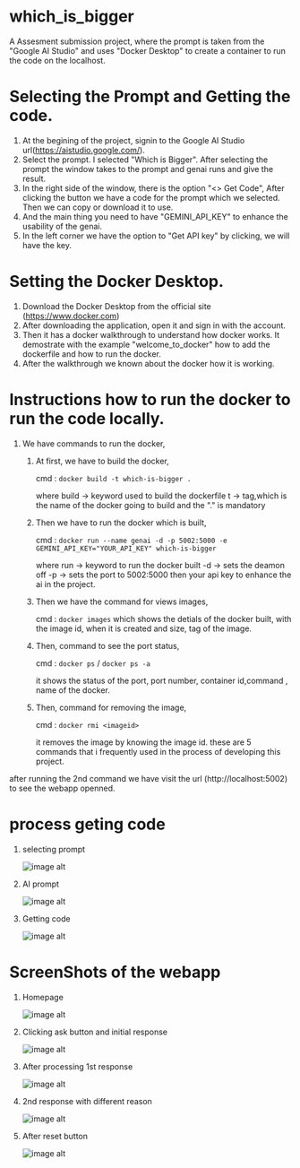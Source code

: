 # which_is_bigger
A Assesment submission project, where the prompt is taken from the "Google AI Studio" and uses "Docker Desktop" to create a container to run the code on the localhost.

# Selecting the Prompt and Getting the code.
  1. At the begining of the project, signin to the Google AI Studio url(https://aistudio.google.com/).
  2. Select the prompt. I selected "Which is Bigger". After selecting the prompt the window takes to the prompt and genai runs and give the result.
  3. In the right side of the window, there is the option "<> Get Code", After clicking the button we have a code for the prompt which we selected. Then we can copy or download it to use.
  4. And the main thing you need to have "GEMINI_API_KEY" to enhance the usability of the genai.
  5. In the left corner we have the option to "Get API key" by clicking, we will have the key.

# Setting the Docker Desktop.
  1. Download the Docker Desktop from the official site (https://www.docker.com)
  2. After downloading the application, open it and sign in with the account.
  3. Then it has a docker walkthrough to understand how docker works. It demostrate with the example "welcome_to_docker" how to add the dockerfile and how to run the docker.
  4. After the walkthrough we known about the docker how it is working.

# Instructions how to run the docker to run the code locally.
  1. We have commands to run the docker,
       1. At first, we have to build the docker,

          cmd : `docker build -t which-is-bigger .`

          where build -> keyword used to build the dockerfile
                t -> tag,which is the name of the docker going to build
                and the "." is mandatory
       3. Then we have to run the docker which is built,

          cmd : `docker run --name genai -d -p 5002:5000 -e GEMINI_API_KEY="YOUR_API_KEY" which-is-bigger`

          where run -> keyword to run the docker built
                -d -> sets the deamon off
                -p -> sets the port to 5002:5000
                then your api key to enhance the ai in the project.
       5. Then we have the command for views images,

          cmd : `docker images`
            which shows the detials of the docker built, with the image id, when it is created and size, tag of the image.
       7. Then, command to see the port status,

          cmd : `docker ps` / `docker ps -a`

          it shows the status of the port, port number, container id,command , name of the docker.
       9. Then, command for removing the image,

          cmd : `docker rmi <imageid>`

          it removes the image by knowing the image id.
    these are 5 commands that i frequently used in the process of developing this project.

after running the 2nd command we have visit the url (http://localhost:5002) to see the webapp openned.

# process geting code
1. selecting prompt

   ![image alt](https://github.com/pavithranarul/which_is_bigger/blob/37e4ab1687a7ab303c9e1566a8082908268279ec/screen-shots/prompt1.png)

2. AI prompt

   ![image alt](https://github.com/pavithranarul/which_is_bigger/blob/37e4ab1687a7ab303c9e1566a8082908268279ec/screen-shots/prompt.png)

3. Getting code

   ![image alt](https://github.com/pavithranarul/which_is_bigger/blob/37e4ab1687a7ab303c9e1566a8082908268279ec/screen-shots/getcode.png)

   
# ScreenShots of the webapp

1. Homepage

   ![image alt](https://github.com/pavithranarul/which_is_bigger/blob/dac1a7804f3a87862aced9f5fc2f44304f82fc6a/screen-shots/home.png)

2. Clicking ask button and initial response

   ![image alt](https://github.com/pavithranarul/which_is_bigger/blob/5b65bf2961c40078d9d56f4e75283c74db413729/screen-shots/process.png)

3. After processing 1st response

   ![image alt](https://github.com/pavithranarul/which_is_bigger/blob/5b65bf2961c40078d9d56f4e75283c74db413729/screen-shots/ask.png)

4. 2nd response with different reason

   ![image alt](https://github.com/pavithranarul/which_is_bigger/blob/5b65bf2961c40078d9d56f4e75283c74db413729/screen-shots/ask2.png)

5. After reset button

   ![image alt](https://github.com/pavithranarul/which_is_bigger/blob/5b65bf2961c40078d9d56f4e75283c74db413729/screen-shots/after%20reset.png)


          






